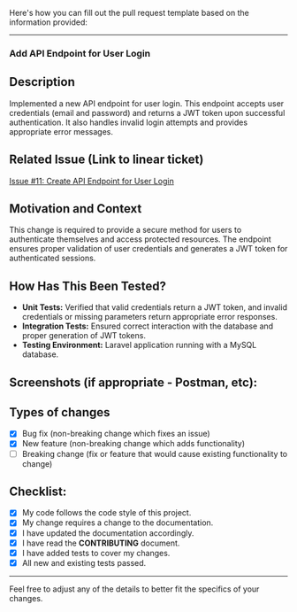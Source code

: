 Here's how you can fill out the pull request template based on the information provided:

---

<!--- Provide a general summary of your changes in the Title above -->
### Add API Endpoint for User Login

## Description
Implemented a new API endpoint for user login. This endpoint accepts user credentials (email and password) and returns a JWT token upon successful authentication. It also handles invalid login attempts and provides appropriate error messages.

## Related Issue (Link to linear ticket)
<!--- This project only accepts pull requests related to open issues -->
<!--- If suggesting a new feature or change, please discuss it in an issue first -->
<!--- If fixing a bug, there should be an issue describing it with steps to reproduce -->
<!--- Please link to the issue here: -->
[Issue #11: Create API Endpoint for User Login](https://github.com/hngprojects/hng_boilerplate_php_laravel_web/issues/11)

## Motivation and Context
This change is required to provide a secure method for users to authenticate themselves and access protected resources. The endpoint ensures proper validation of user credentials and generates a JWT token for authenticated sessions.

## How Has This Been Tested?
- **Unit Tests:** Verified that valid credentials return a JWT token, and invalid credentials or missing parameters return appropriate error responses.
- **Integration Tests:** Ensured correct interaction with the database and proper generation of JWT tokens.
- **Testing Environment:** Laravel application running with a MySQL database.

## Screenshots (if appropriate - Postman, etc):
<!-- Add screenshots from Postman or other tools demonstrating the endpoint in action. -->

## Types of changes
<!--- What types of changes does your code introduce? Put an `x` in all the boxes that apply: -->
- [x] Bug fix (non-breaking change which fixes an issue)
- [x] New feature (non-breaking change which adds functionality)
- [ ] Breaking change (fix or feature that would cause existing functionality to change)

## Checklist:
<!--- Go over all the following points, and put an `x` in all the boxes that apply. -->
<!--- If you're unsure about any of these, don't hesitate to ask. We're here to help! -->
- [x] My code follows the code style of this project.
- [x] My change requires a change to the documentation.
- [x] I have updated the documentation accordingly.
- [x] I have read the **CONTRIBUTING** document.
- [x] I have added tests to cover my changes.
- [x] All new and existing tests passed.

---

Feel free to adjust any of the details to better fit the specifics of your changes.